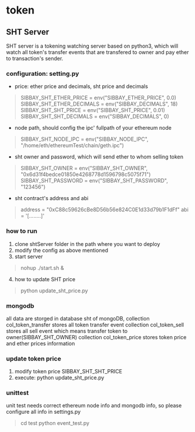 # token

## SHT Server
SHT server is a tokening watching server based on python3, which will watch all token's transfer events that are transfered to owner and pay ether to transaction's sender.
### configuration: setting.py
* price: ether price and decimals, sht price and decimals
> SIBBAY_SHT_ETHER_PRICE = env("SIBBAY_ETHER_PRICE", 0.0)
> SIBBAY_SHT_ETHER_DECIMALS = env("SIBBAY_DECIMALS", 18)
> SIBBAY_SHT_SHT_PRICE = env("SIBBAY_SHT_PRICE", 0.01)
> SIBBAY_SHT_SHT_DECIMALS = env("SIBBAY_DECIMALS", 0)

* node path, should config the ipc' fullpath of your ethereum node
> SIBBAY_SHT_NODE_IPC  = env("SIBBAY_NODE_IPC", "/home/eth/ethereumTest/chain/geth.ipc")

* sht owner and password, which will send ether to whom selling token
> SIBBAY_SHT_OWNER = env("SIBBAY_SHT_OWNER", "0x6d31f4bedce01850e4268778d1596798c5075f71")
> SIBBAY_SHT_PASSWORD = env("SIBBAY_SHT_PASSWORD", "123456")

* sht contract's address and abi
> address = "0xC88c59626cBe8D56b56e824C0E1d33d79b1F1dFf"
> abi = '[........]'

### how to run
1. clone shtServer folder in the path where you want to deploy
2. modify the config as above mentioned
3. start server
> nohup ./start.sh &
4. how to update SHT price
> python update_sht_price.py

### mongodb
all data are storged in database sht of mongoDB,
collection col_token_transfer stores all token transfer event
collection col_token_sell stores all sell event which means transfer token to owner(SIBBAY_SHT_OWNER)
collection col_token_price stores token price and ether prices information

### update token price
1. modify token price SIBBAY_SHT_SHT_PRICE
2. execute: python update_sht_price.py

### unittest
unit test needs correct ethereum node info and mongodb info, so please configure all info in settings.py
> cd test
> python event_test.py
